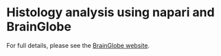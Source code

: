 # Histology analysis using napari and BrainGlobe

For full details, please see the [BrainGlobe website](https://brainglobe.info/community/courses/dec-2023/index.html).

